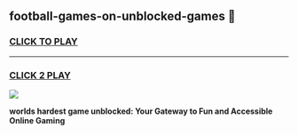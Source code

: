 
## football-games-on-unblocked-games 👋
<h3>
<a href="https://premium.freeplayer.one?title=football-games-on-unblocked-games&ref=14F">CLICK TO PLAY</a></h3>
<hr>

<h3>
<a href="https://premium.freeplayer.one?title=football-games-on-unblocked-games&ref=14F">CLICK 2 PLAY</a>
  
</h3>

<a href="https://premium.freeplayer.one?title=football-games-on-unblocked-games&ref=12F/"><img src="https://clearcache.store/games.png"></a>


**worlds hardest game unblocked: Your Gateway to Fun and Accessible Online Gaming**
